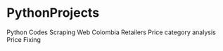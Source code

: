 # PythonProjects
Python Codes 
Scraping Web Colombia Retailers Price category analysis Price Fixing
